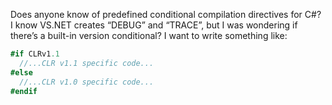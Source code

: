 Does anyone know of predefined conditional compilation directives for
C\#? I know VS.NET creates “DEBUG” and “TRACE”, but I was wondering if
there’s a built-in version conditional? I want to write something like:

```csharp
#if CLRv1.1
  //...CLR v1.1 specific code...
#else
  //...CLR v1.0 specific code...
#endif
```